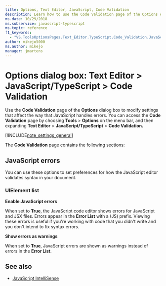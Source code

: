 ```yaml
---
title: Options, Text Editor, JavaScript, Code Validation
description: Learn how to use the Code Validation page of the Options dialog box to modify settings that affect the way that JavaScript handles errors. 
ms.date: 10/29/2018
ms.subservice: javascript-typescript
ms.topic: reference
f1_keywords:
  - "VS.ToolsOptionsPages.Text_Editor.TypeScript.Code_Validation.JavaScript_Errors"
author: mikejo5000
ms.author: mikejo
manager: jmartens
---
```

# Options dialog box: Text Editor \> JavaScript/TypeScript \> Code Validation


Use the **Code Validation** page of the **Options** dialog box to modify settings that affect the way that JavaScript handles errors. You can access the **Code Validation** page by choosing **Tools** > **Options** on the  menu bar, and then expanding **Text Editor** > **JavaScript/TypeScript** > **Code Validation.**

[!INCLUDE[note_settings_general](../../data-tools/includes/note_settings_general_md.md)]

The **Code Validation** page contains the following sections:

## JavaScript errors

You can use these options to set preferences for how the JavaScript editor validates syntax in your document.

### UIElement list

**Enable JavaScript errors**

When set to **True**, the JavaScript code editor shows errors for JavaScript and JSX files. Errors appear in the **Error List** with a (JS) prefix. Viewing these errors is useful if you're working with code that you didn't write and you don't intend to fix syntax errors.

**Show errors as warnings**

When set to **True**, JavaScript errors are shown as warnings instead of errors in the **Error List**.

## See also

- [JavaScript IntelliSense](../../ide/javascript-intellisense.md)